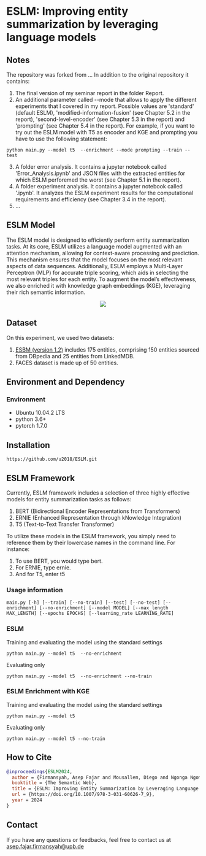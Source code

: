 # ESLM: Improving entity summarization by leveraging language models

## Notes

The repository was forked from ...
In addition to the original repository it contains:
1. The final version of my seminar report in the folder Report.
2. An additional parameter called --mode that allows to apply the different experiments that I covered in my report. Possible values are 'standard' (default ESLM), 'modified-information-fusion' (see Chapter 5.2 in the report), 'second-level-encoder' (see Chapter 5.3 in the report) and 'prompting' (see Chapter 5.4 in the report). For example, if you want to try out the ESLM model with T5 as encoder and KGE and prompting you have to use the following statement:
```
python main.py --model t5  --enrichment --mode prompting --train --test
```
3. A folder error analysis. It contains a jupyter notebook called 'Error_Analysis.ipynb' and JSON files with the extracted entities for which ESLM perforemed the worst (see Chapter 5.1 in the report). 
4. A folder experiment analysis. It contains a jupyter notebook called '.ipynb'. It analyzes the ESLM experiment results for the computational requirements and efficiency (see Chapter 3.4 in the report).
5. ...

## ESLM Model

The ESLM model is designed to efficiently perform entity summarization tasks. At its core, ESLM utilizes a language model augmented with an attention mechanism, allowing for context-aware processing and prediction. This mechanism ensures that the model focuses on the most relevant aspects of data sequences. Additionally, ESLM employs a Multi-Layer Perceptron (MLP) for accurate triple scoring, which aids in selecting the most relevant triples for each entity. To augment the model’s effectiveness, we also enriched it with knowledge graph embeddings (KGE), leveraging their rich semantic information.

<p align="center">
<img src="eslm-version-3.0.png">
</p>

## Dataset

On this experiment, we used two datasets:
1. [ESBM (version 1.2)](https://github.com/nju-websoft/ESBM/tree/master/v1.2) includes 175 entities, comprising 150 entities sourced from DBpedia and 25 entities from LinkedMDB.
2. FACES dataset is made up of 50 entities.

## Environment and Dependency

### Environment

* Ubuntu 10.04.2 LTS
* python 3.6+
* pytorch 1.7.0

## Installation
```
https://github.com/u2018/ESLM.git
```

## ESLM Framework

Currently, ESLM framework includes a selection of three highly effective models for entity summarization tasks as follows:
1. BERT (Bidirectional Encoder Representations from Transformers)
2. ERNIE (Enhanced Representation through kNowledge Integration)
3. T5 (Text-to-Text Transfer Transformer)

To utilize these models in the ESLM framework, you simply need to reference them by their lowercase names in the command line. For instance:

1. To use BERT, you would type bert.
2. For ERNIE, type ernie.
3. And for T5, enter t5

### Usage information

```
main.py [-h] [--train] [--no-train] [--test] [--no-test] [--enrichment] [--no-enrichment] [--model MODEL] [--max_length MAX_LENGTH] [--epochs EPOCHS] [--learning_rate LEARNING_RATE]
```

### ESLM

Training and evaluating the model using the standard settings
```
python main.py --model t5  --no-enrichment
```

Evaluating only
```
python main.py --model t5  --no-enrichment --no-train
```



### ESLM Enrichment with KGE

Training and evaluating the model using the standard settings
```
python main.py --model t5
```

Evaluating only
```
python main.py --model t5 --no-train
```

## How to Cite
```bibtex
@inproceedings{ESLM2024,
  author = {Firmansyah, Asep Fajar and Mousallem, Diego and Ngonga Ngomo, Axel-Cyrille},
  booktitle = {The Semantic Web},
  title = {ESLM: Improving Entity Summarization by Leveraging Language Models},
  url = {https://doi.org/10.1007/978-3-031-60626-7_9},
  year = 2024
}

```

## Contact
If you have any questions or feedbacks, feel free to contact us at asep.fajar.firmansyah@upb.de
